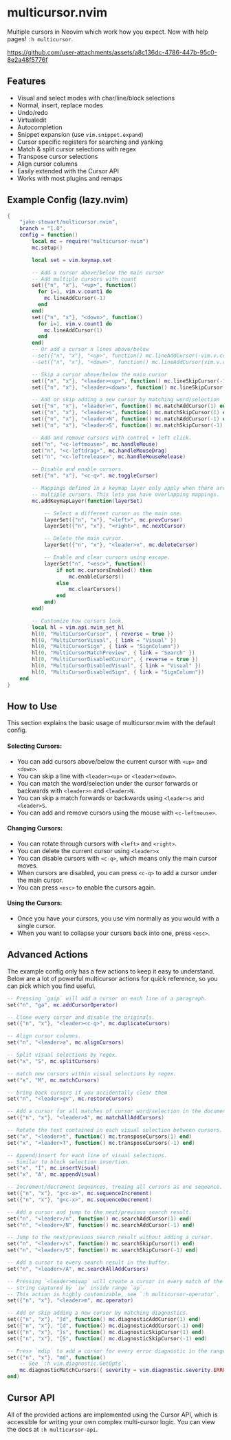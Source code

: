 # multicursor.nvim

Multiple cursors in Neovim which work how you expect.
Now with help pages! `:h multicursor`.

https://github.com/user-attachments/assets/a8c136dc-4786-447b-95c0-8e2a48f5776f

## Features

- Visual and select modes with char/line/block selections
- Normal, insert, replace modes
- Undo/redo
- Virtualedit
- Autocompletion
- Snippet expansion (use `vim.snippet.expand`)
- Cursor specific registers for searching and yanking
- Match & split cursor selections with regex
- Transpose cursor selections
- Align cursor columns
- Easily extended with the Cursor API
- Works with most plugins and remaps

## Example Config (lazy.nvim)

```lua
{
    "jake-stewart/multicursor.nvim",
    branch = "1.0",
    config = function()
        local mc = require("multicursor-nvim")
        mc.setup()

        local set = vim.keymap.set

        -- Add a cursor above/below the main cursor
        -- Add multiple cursors with count
        set({"n", "x"}, "<up>", function()
          for i=1, vim.v.count1 do
            mc.lineAddCursor(-1)
          end
        end)
        set({"n", "x"}, "<down>", function()
          for i=1, vim.v.count1 do
            mc.lineAddCursor(1)
          end
        end)
        -- Or add a cursor n lines above/below
        --set({"n", "x"}, "<up>", function() mc.lineAddCursor(-vim.v.count1) end)
        --set({"n", "x"}, "<down>", function() mc.lineAddCursor(vim.v.count1) end)

        -- Skip a cursor above/below the main cursor
        set({"n", "x"}, "<leader><up>", function() mc.lineSkipCursor(-1) end)
        set({"n", "x"}, "<leader><down>", function() mc.lineSkipCursor(1) end)

        -- Add or skip adding a new cursor by matching word/selection
        set({"n", "x"}, "<leader>n", function() mc.matchAddCursor(1) end)
        set({"n", "x"}, "<leader>s", function() mc.matchSkipCursor(1) end)
        set({"n", "x"}, "<leader>N", function() mc.matchAddCursor(-1) end)
        set({"n", "x"}, "<leader>S", function() mc.matchSkipCursor(-1) end)

        -- Add and remove cursors with control + left click.
        set("n", "<c-leftmouse>", mc.handleMouse)
        set("n", "<c-leftdrag>", mc.handleMouseDrag)
        set("n", "<c-leftrelease>", mc.handleMouseRelease)

        -- Disable and enable cursors.
        set({"n", "x"}, "<c-q>", mc.toggleCursor)

        -- Mappings defined in a keymap layer only apply when there are
        -- multiple cursors. This lets you have overlapping mappings.
        mc.addKeymapLayer(function(layerSet)

            -- Select a different cursor as the main one.
            layerSet({"n", "x"}, "<left>", mc.prevCursor)
            layerSet({"n", "x"}, "<right>", mc.nextCursor)

            -- Delete the main cursor.
            layerSet({"n", "x"}, "<leader>x", mc.deleteCursor)

            -- Enable and clear cursors using escape.
            layerSet("n", "<esc>", function()
                if not mc.cursorsEnabled() then
                    mc.enableCursors()
                else
                    mc.clearCursors()
                end
            end)
        end)

        -- Customize how cursors look.
        local hl = vim.api.nvim_set_hl
        hl(0, "MultiCursorCursor", { reverse = true })
        hl(0, "MultiCursorVisual", { link = "Visual" })
        hl(0, "MultiCursorSign", { link = "SignColumn"})
        hl(0, "MultiCursorMatchPreview", { link = "Search" })
        hl(0, "MultiCursorDisabledCursor", { reverse = true })
        hl(0, "MultiCursorDisabledVisual", { link = "Visual" })
        hl(0, "MultiCursorDisabledSign", { link = "SignColumn"})
    end
}
```

## How to Use
This section explains the basic usage of multicursor.nvim with
the default config.

#### Selecting Cursors:
- You can add cursors above/below the current cursor with `<up>` and `<down>`.
- You can skip a line with `<leader><up>` or `<leader><down>`.
- You can match the word/selection under the cursor forwards or backwards with
  `<leader>n` and `<leader>N`.
- You can skip a match forwards or backwards using `<leader>s` and
  `<leader>S`.
- You can add and remove cursors using the mouse with `<c-leftmouse>`.

#### Changing Cursors:
- You can rotate through cursors with `<left>` and `<right>`.
- You can delete the current cursor using `<leader>x`
- You can disable cursors with `<c-q>`, which means only the main cursor
  moves.
- When cursors are disabled, you can press `<c-q>` to add a cursor under the
  main cursor.
- You can press `<esc>` to enable the cursors again.

#### Using the Cursors:
- Once you have your cursors, you use vim normally as you would with a single
  cursor.
- When you want to collapse your cursors back into one, press `<esc>`.

## Advanced Actions
The example config only has a few actions to keep it easy to understand.
Below are a lot of powerful multicursor actions for quick reference, so
you can pick which you find useful.

```lua
-- Pressing `gaip` will add a cursor on each line of a paragraph.
set("n", "ga", mc.addCursorOperator)

-- Clone every cursor and disable the originals.
set({"n", "x"}, "<leader><c-q>", mc.duplicateCursors)

-- Align cursor columns.
set("n", "<leader>a", mc.alignCursors)

-- Split visual selections by regex.
set("x", "S", mc.splitCursors)

-- match new cursors within visual selections by regex.
set("x", "M", mc.matchCursors)

-- bring back cursors if you accidentally clear them
set("n", "<leader>gv", mc.restoreCursors)

-- Add a cursor for all matches of cursor word/selection in the document.
set({"n", "x"}, "<leader>A", mc.matchAllAddCursors)

-- Rotate the text contained in each visual selection between cursors.
set("x", "<leader>t", function() mc.transposeCursors(1) end)
set("x", "<leader>T", function() mc.transposeCursors(-1) end)

-- Append/insert for each line of visual selections.
-- Similar to block selection insertion.
set("x", "I", mc.insertVisual)
set("x", "A", mc.appendVisual)

-- Increment/decrement sequences, treaing all cursors as one sequence.
set({"n", "x"}, "g<c-a>", mc.sequenceIncrement)
set({"n", "x"}, "g<c-x>", mc.sequenceDecrement)

-- Add a cursor and jump to the next/previous search result.
set("n", "<leader>/n", function() mc.searchAddCursor(1) end)
set("n", "<leader>/N", function() mc.searchAddCursor(-1) end)

-- Jump to the next/previous search result without adding a cursor.
set("n", "<leader>/s", function() mc.searchSkipCursor(1) end)
set("n", "<leader>/S", function() mc.searchSkipCursor(-1) end)

-- Add a cursor to every search result in the buffer.
set("n", "<leader>/A", mc.searchAllAddCursors)

-- Pressing `<leader>miwap` will create a cursor in every match of the
-- string captured by `iw` inside range `ap`.
-- This action is highly customizable, see `:h multicursor-operator`.
set({"n", "x"}, "<leader>m", mc.operator)

-- Add or skip adding a new cursor by matching diagnostics.
set({"n", "x"}, "]d", function() mc.diagnosticAddCursor(1) end)
set({"n", "x"}, "[d", function() mc.diagnosticAddCursor(-1) end)
set({"n", "x"}, "]s", function() mc.diagnosticSkipCursor(1) end)
set({"n", "x"}, "[S", function() mc.diagnosticSkipCursor(-1) end)

-- Press `mdip` to add a cursor for every error diagnostic in the range `ip`.
set({"n", "x"}, "md", function()
    -- See `:h vim.diagnostic.GetOpts`.
    mc.diagnosticMatchCursors({ severity = vim.diagnostic.severity.ERROR })
end)
```

## Cursor API
All of the provided actions are implemented using the Cursor API, which is
accessible for writing your own complex multi-cursor logic. You can view
the docs at `:h multicursor-api`.
